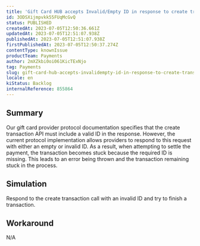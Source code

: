 ```yaml
---
title: 'Gift Card HUB accepts Invalid/Empty ID in response to create transaction'
id: 3ODSXijmpvkk55FUqMcGvQ
status: PUBLISHED
createdAt: 2023-07-05T12:50:36.661Z
updatedAt: 2023-07-05T12:51:07.938Z
publishedAt: 2023-07-05T12:51:07.938Z
firstPublishedAt: 2023-07-05T12:50:37.274Z
contentType: knownIssue
productTeam: Payments
author: 2mXZkbi0oi061KicTExNjo
tag: Payments
slug: gift-card-hub-accepts-invalidempty-id-in-response-to-create-transaction
locale: en
kiStatus: Backlog
internalReference: 855864
---
```


## Summary


Our gift card provider protocol documentation specifies that the create transaction API must include a valid ID in the response. However, the current protocol implementation allows providers to respond to this request with either an empty or invalid ID. As a result, when attempting to settle the payment, the transaction becomes stuck because the required ID is missing. This leads to an error being thrown and the transaction remaining stuck in the process.


##

## Simulation


Respond to the create transaction call with an invalid ID and try to finish a transaction.


##

## Workaround


N/A





